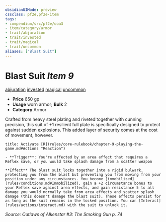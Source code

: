 ```yaml
---
obsidianUIMode: preview
cssclass: pf2e,pf2e-item
tags:
- compendium/src/pf2e/ooa3
- item/category/armor
- trait/abjuration
- trait/invested
- trait/magical
- trait/uncommon
aliases: ["Blast Suit"]
---
```

# Blast Suit *Item 9*  
[abjuration](rules/traits/abjuration.md "Abjuration School Trait")  [invested](rules/traits/invested.md "Invested Item Trait")  [magical](rules/traits/magical.md "Magical Item Trait")  [uncommon](rules/traits/uncommon.md "Uncommon Rarity Trait")  

- **Price** 650 gp
- **Usage** worn armor; **Bulk** 2
- **Category** Armor

Crafted from heavy steel plating and riveted together with cunning precision, this suit of +1 resilient full plate is specifically designed to protect against sudden explosions. This added layer of security comes at the cost of movement, however.

```ad-embed-ability
title: Activate [R](rules/core-rulebook/chapter-9-playing-the-game.md#Actions "Reaction")

- **Trigger**: You're affected by an area effect that requires a Reflex save, or you would take splash damage from a scatter weapon

**Effect** The blast suit locks together into a rigid bulwark, protecting you from the blast but preventing you from moving from your position under any circumstances. You become [immobilized](rules/conditions.md#Immobilized), gain a +2 circumstance bonus to your Reflex save against area effects, and gain resistance 5 to all damage you would normally take from area effects and scatter splash damage (this doesn't damage the blast suit). These effects persist for as long as the suit remains in the locked position. You can [Interact](rules/actions/interact.md) with the suit to unlock it.
```

*Source: Outlaws of Alkenstar #3: The Smoking Gun p. 74*